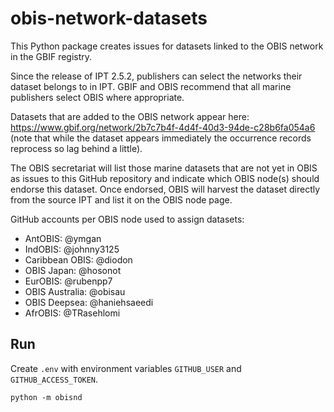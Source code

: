 # obis-network-datasets

This Python package creates issues for datasets linked to the OBIS network in the GBIF registry.

Since the release of IPT 2.5.2, publishers can select the networks their dataset belongs to in IPT. GBIF and OBIS recommend that all marine publishers select OBIS where appropriate. 

Datasets that are added to the OBIS network appear here: https://www.gbif.org/network/2b7c7b4f-4d4f-40d3-94de-c28b6fa054a6 (note that while the dataset appears immediately the occurrence records reprocess so lag behind a little).

The OBIS secretariat will list those marine datasets that are not yet in OBIS as issues to this GitHub repository and indicate which OBIS node(s) should endorse this dataset. Once endorsed, OBIS will harvest the dataset directly from the source IPT and list it on the OBIS node page.

GitHub accounts per OBIS node used to assign datasets:
- AntOBIS: @ymgan
- IndOBIS: @johnny3125
- Caribbean OBIS: @diodon
- OBIS Japan: @hosonot
- EurOBIS: @rubenpp7
- OBIS Australia: @obisau 
- OBIS Deepsea: @haniehsaeedi
- AfrOBIS: @TRasehlomi

## Run

Create `.env` with environment variables `GITHUB_USER` and `GITHUB_ACCESS_TOKEN`.

```
python -m obisnd
```
